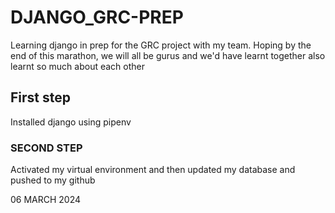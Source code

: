 # DJANGO_GRC-PREP 
Learning django in prep for the GRC project with my team. Hoping by the end of this marathon, we will all be gurus and we'd have learnt together also learnt so much about each other

## First step
Installed django using pipenv

### SECOND STEP
Activated my virtual environment and then updated my database and pushed to my github

06 MARCH 2024